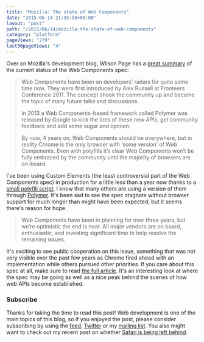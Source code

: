 ```yaml
---
title: "Mozilla: The state of Web Components"
date: "2015-06-14 21:35:58+00:00"
layout: "post"
path: "/2015/06/14/mozilla-the-state-of-web-components"
category: "platform"
pageViews: "279"
last30pageViews: "4"
---
```


Over on Mozilla's development blog, Wilson Page has a [great summary][statewc] of the current status of the Web Components spec:

> Web Components have been on developers’ radars for quite some time now. They were first introduced by Alex Russell at Fronteers Conference 2011. The concept shook the community up and became the topic of many future talks and discussions.
>
> In 2013 a Web Components-based framework called Polymer was released by Google to kick the tires of these new APIs, get community feedback and add some sugar and opinion.
>
> By now, 4 years on, Web Components should be everywhere, but in reality Chrome is the only browser with ‘some version’ of Web Components. Even with polyfills it’s clear Web Components won’t be fully embraced by the community until the majority of browsers are on-board.

I've been using Custom Elements (the least controversial part of the Web Components spec) in production for a little less than a year now thanks to a [small polyfill script][polyfill].  I know that many others are using a version of them through [Polymer][polymer].  It's been sad to see the spec stagnate without browser support for much longer than might have been expected, but it seems there's reason for hope.

> Web Components have been in planning for over three years, but we’re optimistic the end is near. All major vendors are on board, enthusiastic, and investing significant time to help resolve the remaining issues.

It's exciting to see public cooperation on this issue, something that was not very visible over the past few years as Chrome fired ahead with an implementation while others pursued other priorities.  If you care about this spec at all, make sure to read [the full article][statewc].  It's an interesting look at where the spec may be going as well as a nice peak behind the scenes of how web APIs become established.

### Subscribe

Thanks for taking the time to read this post!  Web development is one of the main topics of this blog, so if you enjoyed the post, please consider subscribing by using the [feed](http://feedpress.me/benmccormick), [Twitter](http://twitter.com/benmccormickorg) or my [mailing list](http://eepurl.com/WFYon). You also might want to check out my recent post on whether [Safari is being left behind][safari].










[statewc]: https://hacks.mozilla.org/2015/06/the-state-of-web-components/
[polyfill]: https://github.com/WebReflection/document-register-element
[polymer]: https://www.polymer-project.org/1.0/
[safari]: http://benmccormick.org/2015/06/10/is-safari-being-left-behind/
